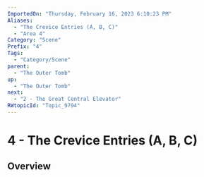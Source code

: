 ```yaml
---
ImportedOn: "Thursday, February 16, 2023 6:10:23 PM"
Aliases:
  - "The Crevice Entries (A, B, C)"
  - "Area 4"
Category: "Scene"
Prefix: "4"
Tags:
  - "Category/Scene"
parent:
  - "The Outer Tomb"
up:
  - "The Outer Tomb"
next:
  - "2 - The Great Central Elevator"
RWtopicId: "Topic_9794"
---
```

# 4 - The Crevice Entries (A, B, C)
## Overview
